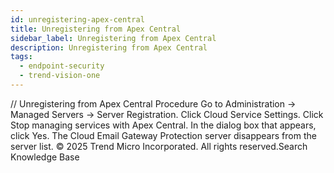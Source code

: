 ```yaml
---
id: unregistering-apex-central
title: Unregistering from Apex Central
sidebar_label: Unregistering from Apex Central
description: Unregistering from Apex Central
tags:
  - endpoint-security
  - trend-vision-one
---
```


/*<![CDATA[*/ $('#title').html($('meta[name=map-description]').attr('content')); /*]]>*/ Unregistering from Apex Central Procedure Go to Administration → Managed Servers → Server Registration. Click Cloud Service Settings. Click Stop managing services with Apex Central. In the dialog box that appears, click Yes. The Cloud Email Gateway Protection server disappears from the server list. © 2025 Trend Micro Incorporated. All rights reserved.Search Knowledge Base